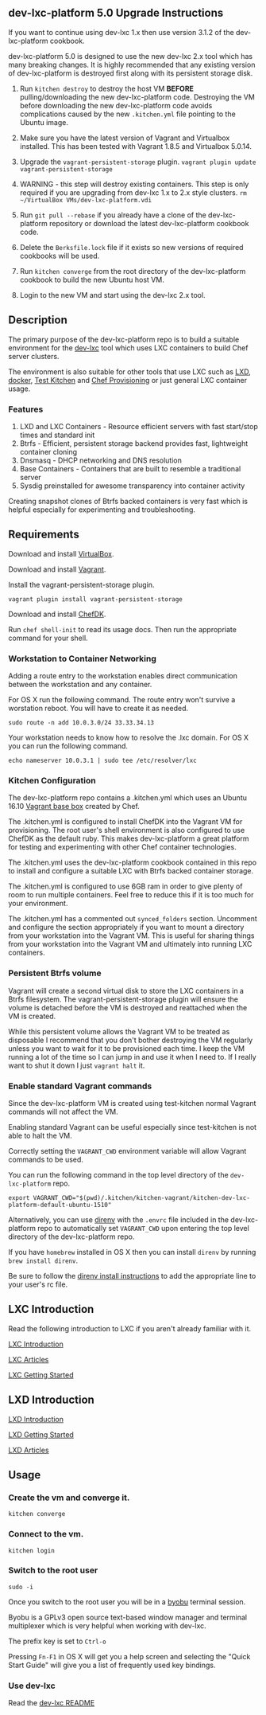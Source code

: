 ## dev-lxc-platform 5.0 Upgrade Instructions

If you want to continue using dev-lxc 1.x then use version 3.1.2 of the dev-lxc-platform cookbook.

dev-lxc-platform 5.0 is designed to use the new dev-lxc 2.x tool which has many breaking changes.
It is highly recommended that any existing version of dev-lxc-platform is destroyed first along
with its persistent storage disk.

1. Run `kitchen destroy` to destroy the host VM **BEFORE** pulling/downloading the new dev-lxc-platform code.
   Destroying the VM before downloading the new dev-lxc-platform code avoids complications caused by the new
   `.kitchen.yml` file pointing to the Ubuntu image.

2. Make sure you have the latest version of Vagrant and Virtualbox installed. This has been tested with Vagrant 1.8.5 and Virtualbox 5.0.14.

3. Upgrade the `vagrant-persistent-storage` plugin.
   `vagrant plugin update vagrant-persistent-storage`

4. WARNING - this step will destroy existing containers. This step is only required if you are upgrading from dev-lxc 1.x to 2.x style clusters.
   `rm ~/VirtualBox VMs/dev-lxc-platform.vdi`

5. Run `git pull --rebase` if you already have a clone of the dev-lxc-platform repository or download the
   latest dev-lxc-platform cookbook code.

6. Delete the `Berksfile.lock` file if it exists so new versions of required cookbooks will be used.

7. Run `kitchen converge` from the root directory of the dev-lxc-platform cookbook to build the new
   Ubuntu host VM.

8. Login to the new VM and start using the dev-lxc 2.x tool.

## Description

The primary purpose of the dev-lxc-platform repo is to build a suitable environment for
the [dev-lxc](https://github.com/jeremiahsnapp/dev-lxc) tool which uses LXC containers
to build Chef server clusters.

The environment is also suitable for other tools that use LXC such as
[LXD](https://linuxcontainers.org/lxd/introduction/), [docker](https://www.docker.io/),
[Test Kitchen](http://kitchen.ci/) and
[Chef Provisioning](https://docs.chef.io/provisioning.html)
or just general LXC container usage.

### Features

1. LXD and LXC Containers - Resource efficient servers with fast start/stop times and standard init
2. Btrfs - Efficient, persistent storage backend provides fast, lightweight container cloning
3. Dnsmasq - DHCP networking and DNS resolution
4. Base Containers - Containers that are built to resemble a traditional server
5. Sysdig preinstalled for awesome transparency into container activity

Creating snapshot clones of Btrfs backed containers is very fast which is helpful
especially for experimenting and troubleshooting.

## Requirements

Download and install [VirtualBox](https://www.virtualbox.org/wiki/Downloads).

Download and install [Vagrant](https://www.vagrantup.com/downloads.html).

Install the vagrant-persistent-storage plugin.

```
vagrant plugin install vagrant-persistent-storage
```

Download and install [ChefDK](http://downloads.chef.io/).

Run `chef shell-init` to read its usage docs. Then run the appropriate command for your shell.

### Workstation to Container Networking

Adding a route entry to the workstation enables direct communication between
the workstation and any container.

For OS X run the following command.
The route entry won't survive a worstation reboot. You will have to create it as needed.

    sudo route -n add 10.0.3.0/24 33.33.34.13

Your workstation needs to know how to resolve the .lxc domain.
For OS X you can run the following command.

    echo nameserver 10.0.3.1 | sudo tee /etc/resolver/lxc

### Kitchen Configuration

The dev-lxc-platform repo contains a .kitchen.yml which uses an Ubuntu 16.10
[Vagrant base box](https://github.com/opscode/bento) created by Chef.

The .kitchen.yml is configured to install ChefDK into the Vagrant VM for provisioning.
The root user's shell environment is also configured to use ChefDK as the default ruby.
This makes dev-lxc-platform a great platform for testing and experimenting with other
Chef container technologies.

The .kitchen.yml uses the dev-lxc-platform cookbook contained in this repo to install
and configure a suitable LXC with Btrfs backed container storage.

The .kitchen.yml is configured to use 6GB ram in order to give plenty of room to run
multiple containers. Feel free to reduce this if it is too much for your environment.

The .kitchen.yml has a commented out `synced_folders` section.
Uncomment and configure the section appropriately if you want to mount a directory from
your workstation into the Vagrant VM. This is useful for sharing things from your workstation
into the Vagrant VM and ultimately into running LXC containers.

### Persistent Btrfs volume

Vagrant will create a second virtual disk to store the LXC containers in a Btrfs filesystem.
The vagrant-persistent-storage plugin will ensure the volume is detached before the VM is
destroyed and reattached when the VM is created.

While this persistent volume allows the Vagrant VM to be treated as disposable I recommend
that you don't bother destroying the VM regularly unless you want to wait for it to be
provisioned each time.  I keep the VM running a lot of the time so I can jump in
and use it when I need to.  If I really want to shut it down I just `vagrant halt` it.

### Enable standard Vagrant commands

Since the dev-lxc-platform VM is created using test-kitchen normal Vagrant commands will not
affect the VM.

Enabling standard Vagrant can be useful especially since test-kitchen is not able to halt the VM.

Correctly setting the `VAGRANT_CWD` environment variable will allow Vagrant commands to be used.

You can run the following command in the top level directory of the `dev-lxc-platform` repo.

```
export VAGRANT_CWD="$(pwd)/.kitchen/kitchen-vagrant/kitchen-dev-lxc-platform-default-ubuntu-1510"
```

Alternatively, you can use [direnv](http://direnv.net/) with the `.envrc` file included in the
dev-lxc-platform repo to automatically set `VAGRANT_CWD` upon entering the top level directory
of the dev-lxc-platform repo.

If you have `homebrew` installed in OS X then you can install `direnv` by running `brew install direnv`.

Be sure to follow the [direnv install instructions](http://direnv.net/) to add the appropriate line
to your user's <shell>rc file.

## LXC Introduction

Read the following introduction to LXC if you aren't already familiar with it.

[LXC Introduction](https://linuxcontainers.org/lxc/introduction/)

[LXC Articles](https://linuxcontainers.org/lxc/articles/)

[LXC Getting Started](https://linuxcontainers.org/lxc/getting-started/)

## LXD Introduction

[LXD Introduction](https://linuxcontainers.org/lxd/introduction/)

[LXD Getting Started](https://linuxcontainers.org/lxd/getting-started-cli/)

[LXD Articles](https://linuxcontainers.org/lxd/articles/)

## Usage

### Create the vm and converge it.

    kitchen converge

### Connect to the vm.

    kitchen login

### Switch to the root user

```
sudo -i
```

Once you switch to the root user you will be in a [byobu](http://byobu.co/) terminal session.

Byobu is a GPLv3 open source text-based window manager and terminal multiplexer which is very helpful
when working with dev-lxc.

The prefix key is set to `Ctrl-o`

Pressing `Fn-F1` in OS X will get you a help screen and selecting the "Quick Start Guide"
will give you a list of frequently used key bindings.

### Use dev-lxc

Read the [dev-lxc README](https://github.com/jeremiahsnapp/dev-lxc)
